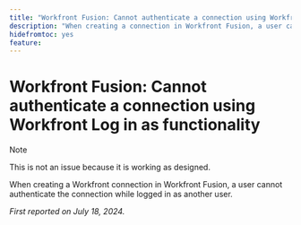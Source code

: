 ```yaml
---
title: "Workfront Fusion: Cannot authenticate a connection using Workfront Log in as functionality"
description: "When creating a connection in Workfront Fusion, a user cannot authenticate the connection while logged in as another user."
hidefromtoc: yes
feature: 
---
```


# Workfront Fusion: Cannot authenticate a connection using Workfront Log in as functionality

>[!NOTE]
>
>This is not an issue because it is working as designed.

When creating a Workfront connection in Workfront Fusion, a user cannot authenticate the connection while logged in as another user.

_First reported on July 18, 2024._
